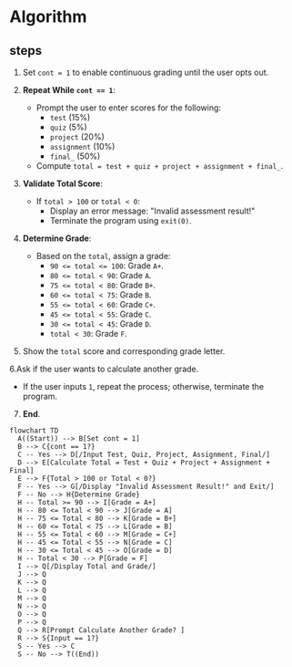 # Algorithm 
## steps

1. Set `cont = 1` to enable continuous grading until the user opts out.

2. **Repeat While `cont == 1`**:
     - Prompt the user to enter scores for the following:
       - `test` (15%)
       - `quiz` (5%)
       - `project` (20%)
       - `assignment` (10%)
       - `final_` (50%)
     - Compute `total = test + quiz + project + assignment + final_`.

3. **Validate Total Score**:
   - If `total > 100` or `total < 0`:
     - Display an error message: "Invalid assessment result!"
     - Terminate the program using `exit(0)`.

4. **Determine Grade**:
   - Based on the `total`, assign a grade:
     - `90 <= total <= 100`: Grade `A+`.
     - `80 <= total < 90`: Grade `A`.
     - `75 <= total < 80`: Grade `B+`.
     - `60 <= total < 75`: Grade `B`.
     - `55 <= total < 60`: Grade `C+`.
     - `45 <= total < 55`: Grade `C`.
     - `30 <= total < 45`: Grade `D`.
     - `total < 30`: Grade `F`.

5. Show the `total` score and corresponding grade letter.

6.Ask if the user wants to calculate another grade.
   - If the user inputs `1`, repeat the process; otherwise, terminate the program.

7. **End**.

  ```mermaid
flowchart TD
    A((Start)) --> B[Set cont = 1]
    B --> C{cont == 1?}
    C -- Yes --> D[/Input Test, Quiz, Project, Assignment, Final/]
    D --> E[Calculate Total = Test + Quiz + Project + Assignment + Final]
    E --> F{Total > 100 or Total < 0?}
    F -- Yes --> G[/Display "Invalid Assessment Result!" and Exit/]
    F -- No --> H{Determine Grade}
    H -- Total >= 90 --> I[Grade = A+]
    H -- 80 <= Total < 90 --> J[Grade = A]
    H -- 75 <= Total < 80 --> K[Grade = B+]
    H -- 60 <= Total < 75 --> L[Grade = B]
    H -- 55 <= Total < 60 --> M[Grade = C+]
    H -- 45 <= Total < 55 --> N[Grade = C]
    H -- 30 <= Total < 45 --> O[Grade = D]
    H -- Total < 30 --> P[Grade = F]
    I --> Q[/Display Total and Grade/]
    J --> Q
    K --> Q
    L --> Q
    M --> Q
    N --> Q
    O --> Q
    P --> Q
    Q --> R[Prompt Calculate Another Grade? ]
    R --> S{Input == 1?}
    S -- Yes --> C
    S -- No --> T((End))
```
   
   
